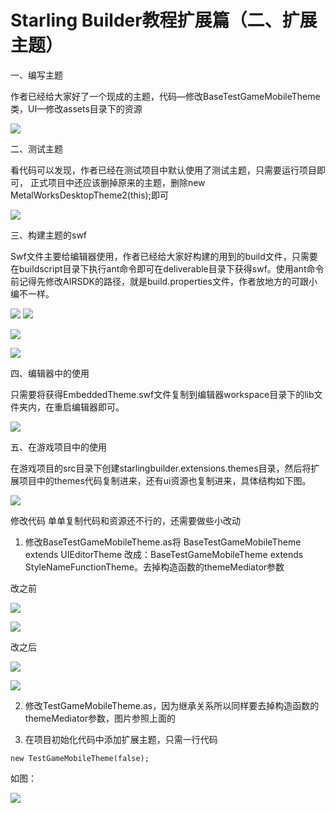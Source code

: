 # Starling Builder教程扩展篇（二、扩展主题）

一、编写主题

作者已经给大家好了一个现成的主题，代码—修改BaseTestGameMobileTheme类，UI—修改assets目录下的资源

![](https://raw.githubusercontent.com/yuhengh/starling-builder-tutorial/cn/images/theme/01.png)

二、测试主题

看代码可以发现，作者已经在测试项目中默认使用了测试主题，只需要运行项目即可，
正式项目中还应该删掉原来的主题，删除new MetalWorksDesktopTheme2(this);即可

![](https://raw.githubusercontent.com/yuhengh/starling-builder-tutorial/cn/images/theme/02.png)

三、构建主题的swf

Swf文件主要给编辑器使用，作者已经给大家好构建的用到的build文件，只需要在buildscript目录下执行ant命令即可在deliverable目录下获得swf。使用ant命令前记得先修改AIRSDK的路径，就是build.properties文件，作者放地方的可跟小编不一样。

![](https://raw.githubusercontent.com/yuhengh/starling-builder-tutorial/cn/images/theme/03.png)
![](https://raw.githubusercontent.com/yuhengh/starling-builder-tutorial/cn/images/theme/04.png)

![](https://raw.githubusercontent.com/yuhengh/starling-builder-tutorial/cn/images/theme/05.png)

![](https://raw.githubusercontent.com/yuhengh/starling-builder-tutorial/cn/images/theme/06.png)

四、编辑器中的使用

只需要将获得EmbeddedTheme.swf文件复制到编辑器workspace目录下的lib文件夹内，在重启编辑器即可。

![](https://raw.githubusercontent.com/yuhengh/starling-builder-tutorial/cn/images/theme/07.png)

五、在游戏项目中的使用

在游戏项目的src目录下创建starlingbuilder.extensions.themes目录，然后将扩展项目中的themes代码复制进来，还有ui资源也复制进来，具体结构如下图。

![](https://raw.githubusercontent.com/yuhengh/starling-builder-tutorial/cn/images/theme/08.png)

修改代码
单单复制代码和资源还不行的，还需要做些小改动

1. 修改BaseTestGameMobileTheme.as将 BaseTestGameMobileTheme extends UIEditorTheme
改成：BaseTestGameMobileTheme extends StyleNameFunctionTheme。去掉构造函数的themeMediator参数

改之前

![](https://raw.githubusercontent.com/yuhengh/starling-builder-tutorial/cn/images/theme/09.png)

![](https://raw.githubusercontent.com/yuhengh/starling-builder-tutorial/cn/images/theme/10.png)

改之后

![](https://raw.githubusercontent.com/yuhengh/starling-builder-tutorial/cn/images/theme/11.png)

![](https://raw.githubusercontent.com/yuhengh/starling-builder-tutorial/cn/images/theme/12.png)

2. 修改TestGameMobileTheme.as，因为继承关系所以同样要去掉构造函数的themeMediator参数，图片参照上面的

3. 在项目初始化代码中添加扩展主题，只需一行代码

```
new TestGameMobileTheme(false);
```

如图：

![](https://raw.githubusercontent.com/yuhengh/starling-builder-tutorial/cn/images/theme/13.png)


